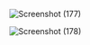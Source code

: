 ![Screenshot (177)](https://github.com/shafiatunnurshimu23/shimu/assets/126905316/f5b088c6-aa12-4e6a-8931-10ade24fa76e)

![Screenshot (178)](https://github.com/shafiatunnurshimu23/shimu/assets/126905316/dcfa1d6e-62fd-4966-8465-c4236d82490b)

